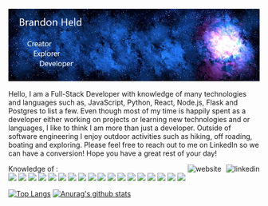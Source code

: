 ![Header](https://github.com/brandonheld/brandonheld/blob/main/githubprofile.jpg)

Hello,
I am a Full-Stack Developer with knowledge of many technologies and languages such as, JavaScript, Python, React, Node.js, Flask and Postgres to list a few. Even though most of my time is happily spent as a developer either working on projects or learning new technologies and or languages, I like to think I am more than just a developer. Outside of software engineering I enjoy outdoor activities such as hiking, off roading, boating and exploring. Please feel free to reach out to me on LinkedIn so we can have a conversion! Hope you have a great rest of your day!

[<img align="right" src='https://cdn.jsdelivr.net/npm/simple-icons@3.0.1/icons/linkedin.svg' alt='linkedin' height='40' style="padding-left: 10px">](https://www.linkedin.com/in/brandon-held12/)  [<img align="right" src='https://cdn.jsdelivr.net/npm/simple-icons@3.0.1/icons/icloud.svg' alt='website' height='40'>](https://brandonheld.dev)  
  
Knowledge of :  
![](https://img.shields.io/badge/Linux-informational?style=plastic&logo=Linux&logoColor=white) ![](https://img.shields.io/badge/JavaScript-informational?style=plastic&logo=JavaScript&logoColor=white) ![](https://img.shields.io/badge/Python-informational?style=plastic&logo=Python&logoColor=white) ![](https://img.shields.io/badge/Node.js-informational?style=plastic&logo=Node.js&logoColor=white) ![](https://img.shields.io/badge/React-informational?style=plastic&logo=React&logoColor=white) ![](https://img.shields.io/badge/Redux-informational?style=plastic&logo=Redux&logoColor=white) ![](https://img.shields.io/badge/Flask-informational?style=plastic&logo=Flask&logoColor=white) ![](https://img.shields.io/badge/HTML5-informational?style=plastic&logo=HTML5&logoColor=white) ![](https://img.shields.io/badge/CSS3-informational?style=plastic&logo=CSS3&logoColor=white) ![](https://img.shields.io/badge/Postgres-informational?style=plastic&logo=PostgreSQL&logoColor=white) ![](https://img.shields.io/badge/Docker-informational?style=plastic&logo=Docker&logoColor=white) ![](https://img.shields.io/badge/Git-informational?style=plastic&logo=Git&logoColor=white) ![](https://img.shields.io/badge/GitHub-informational?style=plastic&logo=GitHub&logoColor=white) ![](https://img.shields.io/badge/AWS-informational?style=plastic&logo=Amazon-AWS&logoColor=white) ![](https://img.shields.io/badge/Heroku-informational?style=plastic&logo=Heroku&logoColor=white) ![](https://img.shields.io/badge/JSON-informational?style=plastic&logo=JSON&logoColor=white) ![](https://img.shields.io/badge/PHP-777BB4?style=plastic&logo=php&logoColor=white) ![](https://img.shields.io/badge/Laravel-FF2D20?style=plastic&logo=php&logoColor=white&color=<blue>)

[![Top Langs](https://github-readme-stats.vercel.app/api/top-langs/?username=brandonheld&theme=tokyonight&exclude_repo=javascript30&hide=Dockerfile)](https://github.com/anuraghazra/github-readme-stats)   [![Anurag's github stats](https://github-readme-stats.vercel.app/api?username=brandonheld&count_private=true&show_icons=true&theme=tokyonight&include_all_commits=true&hide=issues)](https://github.com/anuraghazra/github-readme-stats)
